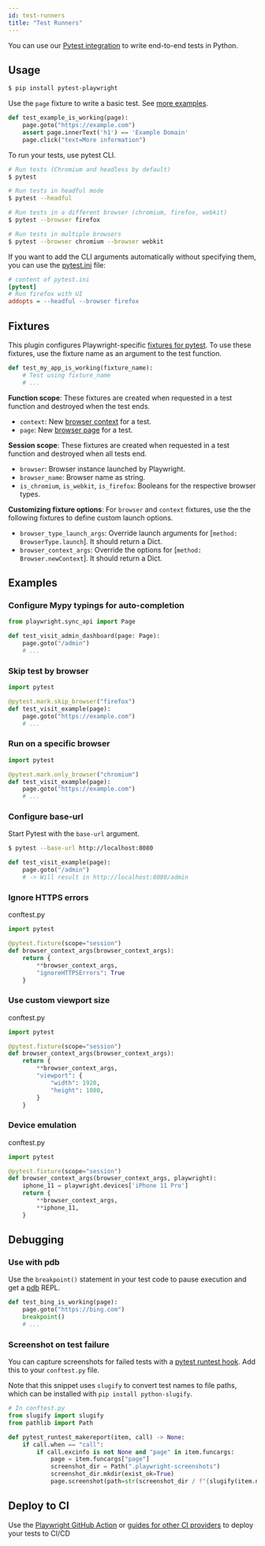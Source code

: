```yaml
---
id: test-runners
title: "Test Runners"
---
```


You can use our [Pytest integration](https://github.com/microsoft/playwright-pytest) to write end-to-end tests
in Python.

<!-- TOC -->

## Usage

```sh
$ pip install pytest-playwright
```

Use the `page` fixture to write a basic test. See [more examples](#examples).

```py
def test_example_is_working(page):
    page.goto("https://example.com")
    assert page.innerText('h1') == 'Example Domain'
    page.click("text=More information")
```

To run your tests, use pytest CLI.

```sh
# Run tests (Chromium and headless by default)
$ pytest

# Run tests in headful mode
$ pytest --headful

# Run tests in a different browser (chromium, firefox, webkit)
$ pytest --browser firefox

# Run tests in multiple browsers
$ pytest --browser chromium --browser webkit
```

If you want to add the CLI arguments automatically without specifying them, you can use the [pytest.ini](https://docs.pytest.org/en/stable/reference.html#ini-options-ref) file:

```ini
# content of pytest.ini
[pytest]
# Run firefox with UI
addopts = --headful --browser firefox

```

## Fixtures

This plugin configures Playwright-specific [fixtures for pytest](https://docs.pytest.org/en/latest/fixture.html). To use these fixtures, use the fixture name as an argument to the test function.

```py
def test_my_app_is_working(fixture_name):
    # Test using fixture_name
    # ...
```

**Function scope**: These fixtures are created when requested in a test function and destroyed when the test ends.

- `context`: New [browser context](https://playwright.dev/#path=docs%2Fcore-concepts.md&q=browser-contexts) for a test.
- `page`: New [browser page](https://playwright.dev/#path=docs%2Fcore-concepts.md&q=pages-and-frames) for a test.

**Session scope**: These fixtures are created when requested in a test function and destroyed when all tests end.

- `browser`: Browser instance launched by Playwright.
- `browser_name`: Browser name as string.
- `is_chromium`, `is_webkit`, `is_firefox`: Booleans for the respective browser types.

**Customizing fixture options**: For `browser` and `context` fixtures, use the the following fixtures to define custom launch options.

- `browser_type_launch_args`: Override launch arguments for [`method: BrowserType.launch`]. It should return a Dict.
- `browser_context_args`: Override the options for [`method: Browser.newContext`]. It should return a Dict.

## Examples

### Configure Mypy typings for auto-completion

```py
from playwright.sync_api import Page

def test_visit_admin_dashboard(page: Page):
    page.goto("/admin")
    # ...
```

### Skip test by browser

```py
import pytest

@pytest.mark.skip_browser("firefox")
def test_visit_example(page):
    page.goto("https://example.com")
    # ...
```

### Run on a specific browser

```py
import pytest

@pytest.mark.only_browser("chromium")
def test_visit_example(page):
    page.goto("https://example.com")
    # ...
```

### Configure base-url

Start Pytest with the `base-url` argument.

```sh
$ pytest --base-url http://localhost:8080
```

```py
def test_visit_example(page):
    page.goto("/admin")
    # -> Will result in http://localhost:8080/admin
```

### Ignore HTTPS errors

conftest.py

```py
import pytest

@pytest.fixture(scope="session")
def browser_context_args(browser_context_args):
    return {
        **browser_context_args,
        "ignoreHTTPSErrors": True
    }
```

### Use custom viewport size

conftest.py

```py
import pytest

@pytest.fixture(scope="session")
def browser_context_args(browser_context_args):
    return {
        **browser_context_args,
        "viewport": {
            "width": 1920,
            "height": 1080,
        }
    }
```

### Device emulation

conftest.py

```py
import pytest

@pytest.fixture(scope="session")
def browser_context_args(browser_context_args, playwright):
    iphone_11 = playwright.devices['iPhone 11 Pro']
    return {
        **browser_context_args,
        **iphone_11,
    }
```

## Debugging

### Use with pdb

Use the `breakpoint()` statement in your test code to pause execution and get a [pdb](https://docs.python.org/3/library/pdb.html) REPL.

```py
def test_bing_is_working(page):
    page.goto("https://bing.com")
    breakpoint()
    # ...
```

### Screenshot on test failure

You can capture screenshots for failed tests with a [pytest runtest hook](https://docs.pytest.org/en/6.1.0/reference.html?highlight=pytest_runtest_makereport#test-running-runtest-hooks). Add this to your `conftest.py` file.

Note that this snippet uses `slugify` to convert test names to file paths, which can be installed with `pip install python-slugify`.

```py
# In conftest.py
from slugify import slugify
from pathlib import Path

def pytest_runtest_makereport(item, call) -> None:
    if call.when == "call":
        if call.excinfo is not None and "page" in item.funcargs:
            page = item.funcargs["page"]
            screenshot_dir = Path(".playwright-screenshots")
            screenshot_dir.mkdir(exist_ok=True)
            page.screenshot(path=str(screenshot_dir / f"{slugify(item.nodeid)}.png"))
```

## Deploy to CI

Use the [Playwright GitHub Action](https://github.com/microsoft/playwright-github-action) or [guides for other CI providers](https://playwright.dev/#path=docs%2Fci.md&q=) to deploy your tests to CI/CD
